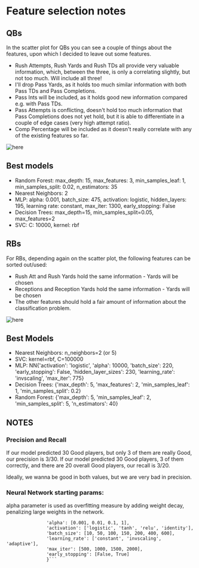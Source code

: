 # Feature selection notes

## QBs

In the scatter plot for QBs you can see a couple of things about the features, upon which I decided to leave out some
features.

- Rush Attempts, Rush Yards and Rush TDs all provide very valuable information, which, between the three, is only a
  correlating slightly, but not too much. Will include all three!
- I'll drop Pass Yards, as it holds too much similar information with both Pass TDs and Pass Completions.
- Pass Ints will be included, as it holds good new information compared e.g. with Pass TDs.
- Pass Attempts is conflicting, doesn't hold too much information that Pass Completions does not yet hold, but it is
  able to differentiate in a couple of edge cases (very high attempt ratio).
- Comp Percentage will be included as it doesn't really correlate with any of the existing features so far.

![here](./feature_selection/QB_featureplot.png)

## Best models

- Random Forest: max_depth: 15, max_features: 3, min_samples_leaf: 1, min_samples_split: 0.02, n_estimators: 35
- Nearest Neighbors: 2
- MLP: alpha: 0.001, batch_size: 475, activation: logistic, hidden_layers: 195, learning rate: constant, max_iter: 1300,
  early_stopping: False
- Decision Trees: max_depth=15, min_samples_split=0.05, max_features=2
- SVC: C: 10000, kernel: rbf

## RBs

For RBs, depending again on the scatter plot, the following features can be sorted out/used:

- Rush Att and Rush Yards hold the same information - Yards will be chosen
- Receptions and Reception Yards hold the same information - Yards will be chosen
- The other features should hold a fair amount of information about the classification problem.

![here](./feature_selection/RB_featureplot.png)

## Best Models

- Nearest Neighbors: n_neighbors=2 (or 5)
- SVC: kernel=rbf, C=100000
- MLP: NN{'activation': 'logistic', 'alpha': 10000, 'batch_size': 220, 'early_stopping': False, 'hidden_layer_sizes': 230, 'learning_rate': 'invscaling', 'max_iter': 775}
- Decision Trees: {'max_depth': 5, 'max_features': 2, 'min_samples_leaf': 1, 'min_samples_split': 0.2}
- Random Forest: {'max_depth': 5, 'min_samples_leaf': 2, 'min_samples_split': 5, 'n_estimators': 40}

## NOTES

### Precision and Recall

If our model predicted 30 Good players, but only 3 of them are really Good, our precision is 3/30. If our model
predicted 30 Good players, 3 of them correctly, and there are 20 overall Good players, our recall is 3/20.

Ideally, we wanna be good in both values, but we are very bad in precision.

### Neural Network starting params:
alpha parameter is used as overfitting measure by adding weight decay, penalizing large weights in the network. 


```'NN': {'hidden_layer_sizes': [10, 100, 250, 500, 1000],
               'alpha': [0.001, 0.01, 0.1, 1],
               'activation': ['logistic', 'tanh', 'relu', 'identity'],
               'batch_size': [10, 50, 100, 150, 200, 400, 600],
               'learning_rate': ['constant', 'invscaling', 'adaptive'],
               'max_iter': [500, 1000, 1500, 2000],
               'early_stopping': [False, True]
               }```
